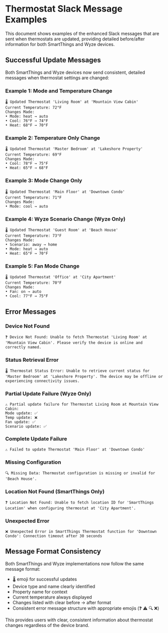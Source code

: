 # Thermostat Slack Message Examples

This document shows examples of the enhanced Slack messages that are sent when thermostats are updated, providing detailed before/after information for both SmartThings and Wyze devices.

## Successful Update Messages

Both SmartThings and Wyze devices now send consistent, detailed messages when thermostat settings are changed:

### Example 1: Mode and Temperature Change
```
🌡️ Updated Thermostat 'Living Room' at 'Mountain View Cabin'
Current Temperature: 72°F
Changes Made:
• Mode: heat → auto
• Cool: 76°F → 74°F
• Heat: 68°F → 70°F
```

### Example 2: Temperature Only Change
```
🌡️ Updated Thermostat 'Master Bedroom' at 'Lakeshore Property'
Current Temperature: 69°F
Changes Made:
• Cool: 78°F → 75°F
• Heat: 65°F → 68°F
```

### Example 3: Mode Change Only
```
🌡️ Updated Thermostat 'Main Floor' at 'Downtown Condo'
Current Temperature: 71°F
Changes Made:
• Mode: cool → auto
```

### Example 4: Wyze Scenario Change (Wyze Only)
```
🌡️ Updated Thermostat 'Guest Room' at 'Beach House'
Current Temperature: 73°F
Changes Made:
• Scenario: away → home
• Mode: heat → auto
• Heat: 65°F → 70°F
```

### Example 5: Fan Mode Change
```
🌡️ Updated Thermostat 'Office' at 'City Apartment'
Current Temperature: 70°F
Changes Made:
• Fan: on → auto
• Cool: 77°F → 75°F
```

## Error Messages

### Device Not Found
```
❓ Device Not Found: Unable to fetch Thermostat 'Living Room' at 'Mountain View Cabin'. Please verify the device is online and correctly named.
```

### Status Retrieval Error
```
🌡️ Thermostat Status Error: Unable to retrieve current status for 'Master Bedroom' at 'Lakeshore Property'. The device may be offline or experiencing connectivity issues.
```

### Partial Update Failure (Wyze Only)
```
⚠️ Partial update failure for Thermostat Living Room at Mountain View Cabin:
Mode update: ✅
Temp update: ❌
Fan update: ✅
Scenario update: ✅
```

### Complete Update Failure
```
⚠️ Failed to update Thermostat 'Main Floor' at 'Downtown Condo'
```

### Missing Configuration
```
🔍 Missing Data: Thermostat configuration is missing or invalid for 'Beach House'.
```

### Location Not Found (SmartThings Only)
```
❓ Location Not Found: Unable to fetch location ID for 'SmartThings Location' when configuring thermostat at 'City Apartment'.
```

### Unexpected Error
```
❌ Unexpected Error in SmartThings Thermostat function for 'Downtown Condo': Connection timeout after 30 seconds
```

## Message Format Consistency

Both SmartThings and Wyze implementations now follow the same message format:
- 🌡️ emoji for successful updates
- Device type and name clearly identified
- Property name for context
- Current temperature always displayed
- Changes listed with clear before → after format
- Consistent error message structure with appropriate emojis (❓ ⚠️ 🔍 ❌)

This provides users with clear, consistent information about thermostat changes regardless of the device brand.
